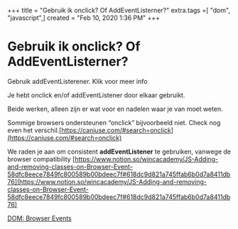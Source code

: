 +++
title = "Gebruik ik onclick? Of AddEventListerner?"
extra.tags =[ "dom", "javascript",]
created = "Feb 10, 2020 1:36 PM"
+++
# Gebruik ik onclick? Of AddEventListerner?

Gebruik addEventListerener. Klik voor meer info

Je hebt onclick en/of addEventListener door elkaar gebruikt. 

Beide werken, alleen zijn er wat voor en nadelen waar je van moet weten.

Sommige browsers ondersteunen “onclick” bijvoorbeeld niet. 
Check nog even het verschil.[https://caniuse.com/#search=onclick](https://caniuse.com/#search=onclick)

We raden je aan om consistent **addEventListener** te gebruiken, vanwege de browser compatibility 
[https://www.notion.so/wincacademy/JS-Adding-and-removing-classes-on-Browser-Event-58dfc8eece7849fc800589b00bdeec7f#618dc9d821a745ffab6b0d7a8411db76](https://www.notion.so/wincacademy/JS-Adding-and-removing-classes-on-Browser-Event-58dfc8eece7849fc800589b00bdeec7f#618dc9d821a745ffab6b0d7a8411db76)

[DOM: Browser Events ](https://www.notion.so/DOM-Browser-Events-1060d28629a541f6a39ad2e385b1edbf)